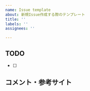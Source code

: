 ```yaml
---
name: Issue template
about: 新規Issue作成する際のテンプレート
title: ''
labels: ''
assignees: ''

---
```

## TODO
<!-- どのような状態になれば完了になる？-->
- [ ]  

## コメント・参考サイト
<!-- 現状わかっていることや参考になりそうなサイトなど開発者に伝えるべきこと-->